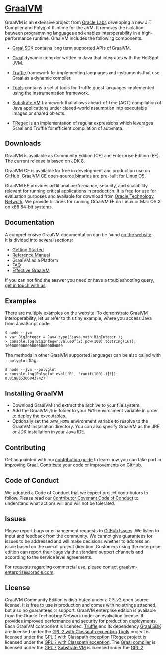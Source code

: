 # [GraalVM](https://graalvm.org/)

GraalVM is an extensive project from [Oracle Labs](https://labs.oracle.com/pls/apex/f?p=LABS:10::::::) developing a new JIT Compiler and Polyglot Runtime for the JVM.
It removes the isolation between programming languages and enables interoperability
in a high-performance runtime.
GraalVM includes the following components:

* [Graal SDK](../sdk) contains long term supported APIs of GraalVM.

* [Graal](../compiler) dynamic compiler written in Java that integrates with
the HotSpot JVM.

* [Truffle](../truffle) framework for implementing languages and instruments
that use Graal as a dynamic compiler.

* [Tools](../tools) contains a set of tools for Truffle guest languages
implemented using the instrumentation framework.

* [Substrate VM](../substratevm) framework that allows ahead-of-time (AOT)
compilation of Java applications under closed-world assumption into executable
images or shared objects.

* [TRegex](../regex) is an implementation of regular expressions which leverages Graal and Truffle for efficient compilation of automata.

## Downloads
GraalVM is available as Community Edition (CE) and Enterprise Edition (EE).
The current release is based on JDK 8.

GraalVM CE is available for free in development and production use on [GitHub](https://github.com/oracle/graal).
GraalVM CE open-source binaries are pre-built for Linux OS.

GraalVM EE provides additional performance, security, and scalability relevant
for running critical applications in production. It is free for use for
evaluation purposes and available for download from [Oracle Technology Network](http://www.oracle.com/technetwork/oracle-labs/program-languages/downloads/index.html).
We provide binaries for running GraalVM EE on Linux or Mac OS X on x86 64-bit systems.

## Documentation
A comprehensive GraalVM documentation can be found [on the website](https://graalvm.org/docs/).  
It is divided into several sections:
* [Getting Started](/docs/getting-started/)
* [Reference Manual](/docs/reference-manual/)
* [GraalVM as a Platform](/docs/graalvm-as-a-platform/)
* [FAQ](/docs/faq/)
* [Effective GraalVM](/docs/effective-graalvm/)

If you can not find the answer you need or have a troubleshooting query,
[get in touch with us](/ecosystem/).

## Examples
There are multiply examples [on the website](https://graalvm.org/examples/).
To demonstrate GraalVM interoperability, let us refer to this tiny example,
where you access Java from JavaScript code:

```
$ node --jvm
> var BigInteger = Java.type('java.math.BigInteger');
> console.log(BigInteger.valueOf(2).pow(100).toString(16));
10000000000000000000000000
```
The methods in other GraalVM supported languages can be also called with `--polyglot` flag:
```
$ node --jvm --polyglot
> console.log(Polyglot.eval('R', 'runif(100)')[0]);
0.8198353068437427
```

## Installing GraalVM
- Download GraalVM and extract the archive to your file system.
- Add the GraalVM `/bin` folder to your `PATH` environment variable in order to
deploy the executables.
- Optionally set the `JAVA_HOME` environment variable to resolve to the GraalVM
installation directory.
You can also specify GraalVM as the JRE or JDK installation in your Java IDE.

## Contributing
Get acquainted with our [contribution guide](../compiler/CONTRIBUTING.md)
to learn how you can take part in improving Graal.
Contribute your code or improvements on [GitHub](https://github.com/oracle/graal).

## Code of Conduct
We adopted a Code of Conduct that we expect project contributors to follow.
Please read our [Contributor Covenant Code of Conduct](/community/)
to understand what actions will and will not be tolerated.

## Issues
Please report bugs or enhancement requests to [GitHub Issues](https://github.com/oracle/graal/issues).
We listen to input and feedback from the community.
We cannot give guarantees for issues to be addressed and will make decisions
whether to address an issue based on the overall project direction.
Customers using the enterprise edition can report their bugs via the standard
support channels and according to the service level agreements.

For requests regarding commercial use, please contact
<a href="mailto:graalvm-enterprise@oracle.com">graalvm-enterprise@oracle.com</a>.

## License
GraalVM Community Edition is distributed under a GPLv2 open source license.
It is free to use in production and comes with no strings attached,
but also no guarantees or support.
GraalVM enterprise edition is available from the Oracle Technology Network
under an evaluation license.
It provides improved performance and security for production deployments.
Each GraalVM component is licensed:
[Truffle](../truffle) and its dependency [Graal SDK](../sdk) are licensed under
the [GPL 2 with Classpath exception](../truffle/LICENSE.GPL.md)
[Tools](../tools) project is licensed under the [GPL 2 with Classpath exception](../tools/LICENSE.GPL.md)
[TRegex](../regex) project is licensed under the [GPL 2 with Classpath exception](../regex/LICENSE.GPL.md).
The [Graal compiler](../compiler) is licensed under the [GPL 2](../compiler/LICENSE.md)
[Substrate VM](../substratevm) is licensed under the [GPL 2](../substratevm/LICENSE.md)
